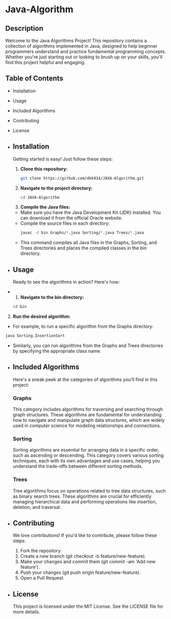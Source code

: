 # Java-Algorithm

## Description
Welcome to the Java Algorithms Project! This repository contains a collection of algorithms implemented in Java, designed to help beginner programmers understand and practice fundamental programming concepts. Whether you're just starting out or looking to brush up on your skills, you'll find this project helpful and engaging.

## Table of Contents
- Installation
- Usage
- Included Algorithms
- Contributing
- License

- ## Installation
  Getting started is easy! Just follow these steps:
  
  1. **Clone this repository:**
     ```bash
     git clone https://github.com/dkk934/JAVA-Algorithm.git
  2. **Navigate to the project directory:**
     ```bash
     cd JAVA-Algorithm
  3. **Compile the Java files:**
   - Make sure you have the Java Development Kit (JDK) installed. You can download it from the official Oracle website.
   - Compile the source files in each directory:
     ```bash
     javac -d bin Graphs/*.java Sorting/*.java Trees/*.java
   - This command compiles all Java files in the Graphs, Sorting, and Trees directories and places the compiled classes in the bin directory.
  
- ## Usage
  Ready to see the algorithms in action? Here's how:
  
 - 1. **Navigate to the bin directory:**
     ```bash
     cd bin
  2. **Run the desired algorithm:**
   - For example, to run a specific algorithm from the Graphs directory:
   ```bash
   java Sorting.InsertionSort
   ```
   - Similarly, you can run algorithms from the Graphs and Trees directories by specifying the appropriate class name.
  
- ## Included Algorithms
  Here's a sneak peek at the categories of algorithms you'll find in this project:

  ### Graphs
   This category includes algorithms for traversing and searching through graph structures. These algorithms are fundamental for understanding how to navigate and manipulate graph data       structures, which are widely used in computer science for modeling relationships and connections.

  ### Sorting
   Sorting algorithms are essential for arranging data in a specific order, such as ascending or descending. This category covers various sorting techniques, each with its own advantages     and use cases, helping you understand the trade-offs between different sorting methods.

  ### Trees
   Tree algorithms focus on operations related to tree data structures, such as binary search trees. These algorithms are crucial for efficiently managing hierarchical data and performing    operations like insertion, deletion, and traversal.
  
- ## Contributing
  We love contributions! If you'd like to contribute, please follow these steps:

  1. Fork the repository.
  2. Create a new branch (git checkout -b feature/new-feature).
  3. Make your changes and commit them (git commit -am 'Add new feature').
  4. Push your changes (git push origin feature/new-feature).
  5. Open a Pull Request.
 
- ## License
  This project is licensed under the MIT License. See the LICENSE file for more details.
